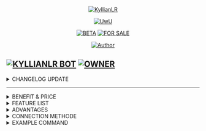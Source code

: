 </p>
<p align="center">
<a href="https://telegra.ph/file/c21e74ce9a086078b3ba1.jpg"><img title="KyllianLR" src="https://telegra.ph/file/c21e74ce9a086078b3ba1.jpg"></a>
  
<p align="center">
  <a href="https://github.com/Kyllian-Arthur/KyllianLR"><img src="http://readme-typing-svg.herokuapp.com?color=FFFFFF&center=true&vCenter=true&multiline=false&lines=A+Beginner+Programmer;Base+Original+By+Xeon;Recode+By+Kyllian+Arthur;Give+Stars+In+This+Repository:)" alt="UwU"></a>
</p>

<p align="center">
<a href="#"><img title="BETA" src="https://img.shields.io/badge/BETA-YES-blue.svg"></a>
<a href="#"><img title="FOR SALE" src="https://img.shields.io/badge/FORSALE-YES-blue.svg"></a>   
</p>

<p align="center">
  <a href=""><img title="Author" src="https://img.shields.io/badge/AUTHOR-Kyllian Arthur-blue.svg?style=for-the-badge&logo=github"></a>
</p>

[![KYLLIANLR BOT](https://img.shields.io/badge/KyllianLR%20Bot-25D366?style=for-the-badge&logo=whatsapp&logoColor=white)](https://wa.me/6283827071450) 
[![OWNER](https://img.shields.io/badge/Customer%20Support-4b596e?style=for-the-badge&logo=telegram&logoColor=white)](https://t.me/kyllianarthur)
---------

<details>
<summary>CHANGELOG UPDATE</summary>

| Time | Features Updated |
|--------|--------|
|16 July 2024 |**Remove Background** |
|17 July 2024 |**Quotly Chat Stickers** |
|17 July 2024 |**Chess Games** |
|18 July 2024 |**Bing Image** |
|18 July 2024 |**Text 2 Image** |
|18 July 2024 |**Diffusion Anime** |
|18 July 2024 |**Realistic Image** |
|18 July 2024 |**Leave All Group** |
|19 July 2024 |**Gemini Ai** |
|21 July 2024 |**Family100 Games** |
|22 July 2024 |**Gemini Image** |
|22 July 2024 |**Jarak Tempuh** |
|22 July 2024 |**Maker Menu** |
|23 July 2024 |**Store Menu** |
|23 July 2024 |**Tebakan Games** |
|24 July 2024 |**Free Fire Stalker** |
|24 July 2024 |**Chat Gpt 4o** |
|24 July 2024 |**Anime Latest** |
|24 July 2024 |**Anime On-Going** |
|24 July 2024 |**Samehadaku Download** |
|24 July 2024 |**Film Trending** |
|24 July 2024 |**Omniplex Ai** |
|24 July 2024 |**Perplexity Ai** |
|24 July 2024 |**Nik & No Hp Stalker** |
|24 July 2024 |**Picsum Image** |
|18 July 2024 |**Robo Image** |
|18 July 2024 |**Catsay Image** |
|18 July 2024 |**Text 2 Image** |




</details>

---------

<details>
<summary>BENEFIT & PRICE</summary>

| List | True/False |
|--------|--------|
| **Free Update 4 Months** |[True](https://github.com/Kyllian-Arthur/KyllianLR) |
| **Free Fixed 1 Years** |[True](https://github.com/Kyllian-Arthur/KyllianLR) |
| **Free Service Support** |[True](https://github.com/Kyllian-Arthur/KyllianLR) |
| **Free Request Feature** |[True](https://github.com/Kyllian-Arthur/KyllianLR) |
| **Price Source Code** |[IDR 70.000](https://t.me/kyllianarthur) |

</details>

<details>
<summary>FEATURE LIST</summary>

| Feature | Y/N |
|--------|--------|
| **Auto Typing** |[Y](https://github.com/Kyllian-Arthur/KyllianLR) |
| **Auto Read** |[Y](https://github.com/Kyllian-Arthur/KyllianLR) |
| **Auto Recording** |[Y](https://github.com/Kyllian-Arthur/KyllianLR) |
| **Auto Download** |[Y](https://github.com/Kyllian-Arthur/KyllianLR) |
| **Auto Block** |[Y](https://github.com/Kyllian-Arthur/KyllianLR) |
| **Anti Link** |[Y](https://github.com/Kyllian-Arthur/KyllianLR) |
| **Anti Luar** |[Y](https://github.com/Kyllian-Arthur/KyllianLR) |
| **Anti Call** |[Y](https://github.com/Kyllian-Arthur/KyllianLR) |
| **Anti Hidetag** |[Y](https://github.com/Kyllian-Arthur/KyllianLR) |
| **Anti Banned** |[Y](https://github.com/Kyllian-Arthur/KyllianLR) |
| **Anti Spam** |[Y](https://github.com/Kyllian-Arthur/KyllianLR) |
| **Ai Menu** |[Y](https://github.com/Kyllian-Arthur/KyllianLR) |
| **Anime Menu** |[Y](https://github.com/Kyllian-Arthur/KyllianLR) |
| **Bug Menu** |[Y](https://github.com/Kyllian-Arthur/KyllianLR) |
| **Convert Menu** |[Y](https://github.com/Kyllian-Arthur/KyllianLR) |
| **Database Menu** |[Y](https://github.com/Kyllian-Arthur/KyllianLR) |
| **Ddos Menu** |[Y](https://github.com/Kyllian-Arthur/KyllianLR) |
| **Downlad Menu** |[Y](https://github.com/Kyllian-Arthur/KyllianLR) |
| **Fun Menu** |[Y](https://github.com/Kyllian-Arthur/KyllianLR) |
| **Game Menu** |[Y](https://github.com/Kyllian-Arthur/KyllianLR) |
| **Group Menu** |[Y](https://github.com/Kyllian-Arthur/KyllianLR) |
| **Library Menu** |[Y](https://github.com/Kyllian-Arthur/KyllianLR) |
| **List Menu** |[Y](https://github.com/Kyllian-Arthur/KyllianLR) |
| **News Menu** |[Y](https://github.com/Kyllian-Arthur/KyllianLR) |
| **Nsfw Menu** |[Y](https://github.com/Kyllian-Arthur/KyllianLR) |
| **Owner Menu** |[Y](https://github.com/Kyllian-Arthur/KyllianLR) |
| **Photoxy Menu** |[Y](https://github.com/Kyllian-Arthur/KyllianLR) |
| **Cpanel Menu** |[Y](https://github.com/Kyllian-Arthur/KyllianLR) |
| **Religion Menu** |[Y](https://github.com/Kyllian-Arthur/KyllianLR) |
| **Stalker Menu** |[Y](https://github.com/Kyllian-Arthur/KyllianLR) |
| **Search Menu** |[Y](https://github.com/Kyllian-Arthur/KyllianLR) |
| **Sticker Menu** |[Y](https://github.com/Kyllian-Arthur/KyllianLR) |
| **Store Menu** |[Y](https://github.com/Kyllian-Arthur/KyllianLR) |
| **Random Video** |[Y](https://github.com/Kyllian-Arthur/KyllianLR) |
| **Random Image** |[Y](https://github.com/Kyllian-Arthur/KyllianLR) |

</details>

<details>
<summary>ADVANTAGES</summary>

| List | Y/N |
|--------|--------|
| **Fast Respon** |[Y](https://github.com/Kyllian-Arthur/KyllianLR) |
| **Type Plugins** |[N](https://github.com/Kyllian-Arthur/KyllianLR) |
| **Type Case** |[Y](https://github.com/Kyllian-Arthur/KyllianLR) |
| **96% Scrape** |[Y](https://github.com/Kyllian-Arthur/KyllianLR) |
| **98% No Enc** |[Y](https://github.com/Kyllian-Arthur/KyllianLR) |
| **Lock IPs** |[Y](https://github.com/Kyllian-Arthur/KyllianLR) |

</details>

<details>
<summary>CONNECTION METHODE</summary>

```bash
 . --mobile
 . --pairing-code
```

</details>

<details>
<summary>EXAMPLE COMMAND</summary>

```bash
 node . --pairing-code
 node . --mobile
```

</details>
